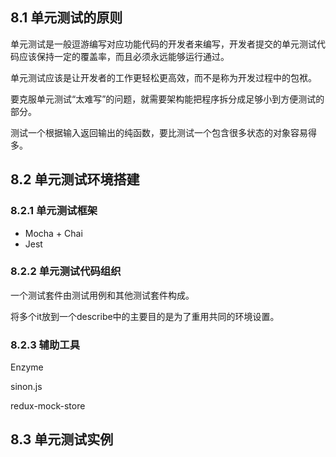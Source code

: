 ## 8.1 单元测试的原则

单元测试是一般逗游编写对应功能代码的开发者来编写，开发者提交的单元测试代码应该保持一定的覆盖率，而且必须永远能够运行通过。

单元测试应该是让开发者的工作更轻松更高效，而不是称为开发过程中的包袱。

要克服单元测试“太难写”的问题，就需要架构能把程序拆分成足够小到方便测试的部分。

测试一个根据输入返回输出的纯函数，要比测试一个包含很多状态的对象容易得多。

## 8.2 单元测试环境搭建

### 8.2.1 单元测试框架

- Mocha + Chai
- Jest

### 8.2.2 单元测试代码组织

一个测试套件由测试用例和其他测试套件构成。

将多个it放到一个describe中的主要目的是为了重用共同的环境设置。

### 8.2.3 辅助工具

Enzyme

sinon.js

redux-mock-store

## 8.3 单元测试实例

